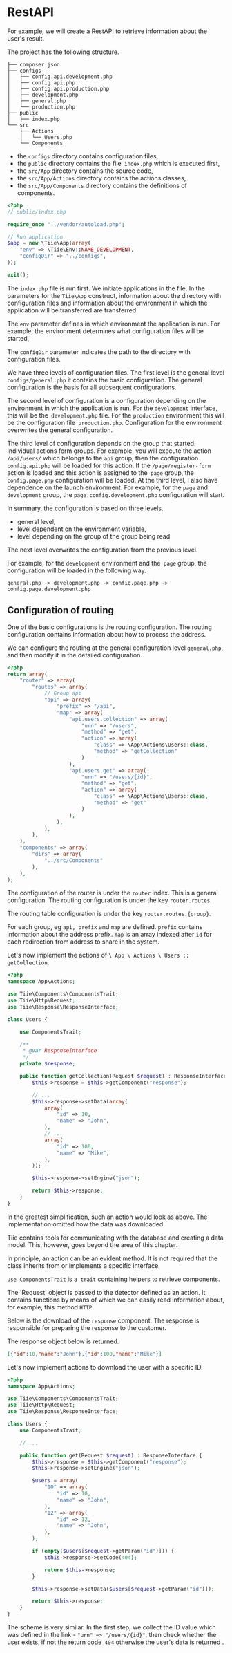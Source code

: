 # RestAPI

For example, we will create a RestAPI to retrieve information about the user's result.

The project has the following structure.

```
├── composer.json
├── configs
│   ├── config.api.development.php
│   ├── config.api.php
│   ├── config.api.production.php
│   ├── development.php
│   ├── general.php
│   └── production.php
├── public
│   ├── index.php
└── src
    ├── Actions
    │   └── Users.php
    └── Components

```

- the `configs` directory contains configuration files,
- the `public` directory contains the file` index.php` which is executed first,
- the `src/App` directory contains the source code,
- the `src/App/Actions` directory contains the actions classes,
- the `src/App/Components` directory contains the definitions of components.

```php
<?php
// public/index.php

require_once "../vendor/autoload.php";

// Run application
$app = new \Tiie\App(array(
    "env" => \Tiie\Env::NAME_DEVELOPMENT,
    "configDir" => "../configs",
));

exit();
```

The `index.php` file is run first. We initiate applications in the file. In the parameters for the `Tiie\App` construct, information about the directory with configuration files and information about the environment in which the application will be transferred are transferred.

The `env` parameter defines in which environment the application is run. For example, the environment determines what configuration files will be started,

The `configDir` parameter indicates the path to the directory with configuration files.

We have three levels of configuration files. The first level is the general level `configs/general.php` it contains the basic configuration. The general configuration is the basis for all subsequent configurations.

The second level of configuration is a configuration depending on the environment in which the application is run. For the `development` interface, this will be the` development.php` file. For the `production` environment this will be the configuration file` production.php`. Configuration for the environment overwrites the general configuration.

The third level of configuration depends on the group that started. Individual actions form groups. For example, you will execute the action `/api/users/` which belongs to the `api` group, then the configuration` config.api.php` will be loaded for this action. If the `/page/register-form` action is loaded and this action is assigned to the` page` group, the `config.page.php` configuration will be loaded.
At the third level, I also have dependence on the launch environment. For example, for the `page` and` development` group, the `page.config.development.php` configuration will start.

In summary, the configuration is based on three levels.
- general level,
- level dependent on the environment variable,
- level depending on the group of the group being read.

The next level overwrites the configuration from the previous level.

For example, for the `development` environment and the` page` group, the configuration will be loaded in the following way.

`general.php -> development.php -> config.page.php -> config.page.development.php`

## Configuration of routing

One of the basic configurations is the routing configuration. The routing configuration contains information about how to process the address.

We can configure the routing at the general configuration level `general.php`, and then modify it in the detailed configuration.

```php
<?php
return array(
    "router" => array(
        "routes" => array(
            // Group api
            "api" => array(
                "prefix" => "/api",
                "map" => array(
                    "api.users.collection" => array(
                        "urn" => "/users",
                        "method" => "get",
                        "action" => array(
                            "class" => \App\Actions\Users::class,
                            "method" => "getCollection"
                        )
                    ),
                    "api.users.get" => array(
                        "urn" => "/users/{id}",
                        "method" => "get",
                        "action" => array(
                            "class" => \App\Actions\Users::class,
                            "method" => "get"
                        )
                    ),
                ),
            ),
        ),
    ),
    "components" => array(
        "dirs" => array(
            "../src/Components"
        ),
    ),
);
```

The configuration of the router is under the `router` index. This is a general configuration. The routing configuration is under the key `router.routes`.

The routing table configuration is under the key `router.routes.{group}`.

For each group, eg `api, prefix` and `map` are defined. `prefix` contains information about the address prefix. `map` is an array indexed after `id` for each redirection from address to share in the system.

Let's now implement the actions of `\ App \ Actions \ Users :: getCollection`.

```php
<?php
namespace App\Actions;

use Tiie\Components\ComponentsTrait;
use Tiie\Http\Request;
use Tiie\Response\ResponseInterface;

class Users {

    use ComponentsTrait;

    /**
     * @var ResponseInterface
     */
    private $response;

    public function getCollection(Request $request) : ResponseInterface {
        $this->response = $this->getComponent("response");

        // ...
        $this->response->setData(array(
            array(
                "id" => 10,
                "name" => "John",
            ),
            // ...
            array(
                "id" => 100,
                "name" => "Mike",
            ),
        ));

        $this->response->setEngine("json");

        return $this->response;
    }
}
```

In the greatest simplification, such an action would look as above. The implementation omitted how the data was downloaded.

Tiie contains tools for communicating with the database and creating a data model. This, however, goes beyond the area of this chapter.

In principle, an action can be an evident method. It is not required that the class inherits from or implements a specific interface.

`use ComponentsTrait` is a` trait` containing helpers to retrieve components.

The 'Request' object is passed to the detector defined as an action. It contains functions by means of which we can easily read information about, for example, this method `HTTP`.

Below is the download of the `response` component. The response is responsible for preparing the response to the customer.

The response object below is returned.

```json
[{"id":10,"name":"John"},{"id":100,"name":"Mike"}]
```



Let's now implement actions to download the user with a specific ID.

```php
<?php
namespace App\Actions;

use Tiie\Components\ComponentsTrait;
use Tiie\Http\Request;
use Tiie\Response\ResponseInterface;

class Users {
    use ComponentsTrait;

    // ...

    public function get(Request $request) : ResponseInterface {
        $this->response = $this->getComponent("response");
        $this->response->setEngine("json");

        $users = array(
            "10" => array(
                "id" => 10,
                "name" => "John",
            ),
            "12" => array(
                "id" => 12,
                "name" => "John",
            ),
        );

        if (empty($users[$request->getParam("id")])) {
            $this->response->setCode(404);

            return $this->response;
        }

        $this->response->setData($users[$request->getParam("id")]);

        return $this->response;
    }
}
```

The scheme is very similar. In the first step, we collect the ID value which was defined in the link - `"urn" => "/users/{id}"`, then check whether the user exists, if not the return code` 404` otherwise the user's data is returned .
